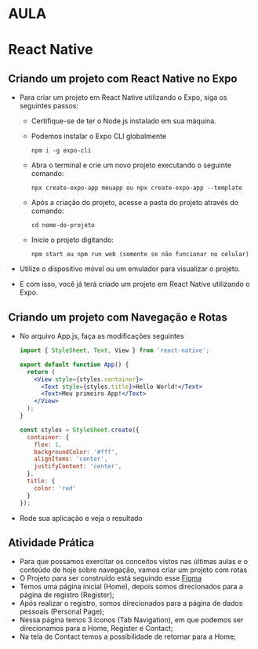 # AULA

# React Native

## Criando um projeto com React Native no Expo

-  Para criar um projeto em React Native utilizando o Expo, siga os seguintes passos:
    -  Certifique-se de ter o Node.js instalado em sua máquina.
 
    -  Podemos instalar o Expo CLI globalmente

        ```
        npm i -g expo-cli
        ```
    -  Abra o terminal e crie um novo projeto executando o seguinte comando:
        
        ```
        npx create-expo-app meuapp ou npx create-expo-app --template
        ```
        
    -  Após a criação do projeto, acesse a pasta do projeto através do comando:
        
        ```
        cd nome-do-projeto
        ```
        
    -  Inicie o projeto digitando:
        
        ```
        npm start ou npm run web (somente se não funcionar no celular)
        ```
        
-  Utilize o dispositivo móvel ou um emulador para visualizar o projeto.
-  E com isso, você já terá criado um projeto em React Native utilizando o Expo.

## Criando um projeto com Navegação e Rotas
-  No arquivo App.js, faça as modificações seguintes
    
    ```jsx
    import { StyleSheet, Text, View } from 'react-native';
    
    export default function App() {
      return (
        <View style={styles.container}>
          <Text style={styles.title}>Hello World!</Text>
          <Text>Meu primeiro App!</Text>
        </View>
      );
    }
    
    const styles = StyleSheet.create({
      container: {
        flex: 1,
        backgroundColor: '#fff',
        alignItems: 'center',
        justifyContent: 'center',
      },
      title: {
        color: 'red'
      } 
    });
    ```
    
-  Rode sua aplicação e veja o resultado

## Atividade Prática
-  Para que possamos exercitar os conceitos vistos nas últimas aulas e o conteúdo de hoje sobre navegação, vamos criar um projeto com rotas 
-  O Projeto para ser construído está seguindo esse [Figma](https://www.figma.com/file/hXfYrMBCAqlZyENIvWT7Da/Delivery-App?type=design&node-id=0%3A1&mode=design&t=BIfpWCaKBWsW2RTj-1)
-  Temos uma página inicial (Home), depois somos direcionados para a página de registro (Register);
-  Após realizar o registro, somos direcionados para a página de dados pessoais (Personal Page);
-  Nessa página temos 3 íconos (Tab Navigation), em que podemos ser direcionamos para a Home, Register e Contact;
-  Na tela de Contact temos a possibilidade de retornar para a Home;


